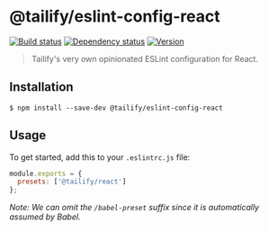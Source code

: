 # @tailify/eslint-config-react

[![Build status][build-status-image]][build-status-url]
[![Dependency status][dependency-status-image]][dependency-status-url]
[![Version][version-image]][version-url]

> Tailify's very own opinionated ESLint configuration for React.

## Installation

```
$ npm install --save-dev @tailify/eslint-config-react
```

## Usage

To get started, add this to your `.eslintrc.js` file:

```js
module.exports = {
  presets: ['@tailify/react']
};
```

*Note: We can omit the `/babel-preset` suffix since it is automatically assumed by Babel.*

[build-status-image]: https://travis-ci.com/tailify/eslint-config-react.svg?branch=master
[build-status-url]: https://travis-ci.com/tailify/eslint-config-react

[dependency-status-image]: https://david-dm.org/tailify/eslint-config-react/master.svg
[dependency-status-url]: https://david-dm.org/tailify/eslint-config-react

[version-image]: https://img.shields.io/npm/v/@tailify/eslint-config-react.svg
[version-url]: https://www.npmjs.com/package/@tailify/eslint-config-react
